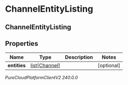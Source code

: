 # ChannelEntityListing

## ChannelEntityListing

## Properties

|Name | Type | Description | Notes|
|------------ | ------------- | ------------- | -------------|
| **entities** | [list[Channel]](Channel) |  | [optional] |



_PureCloudPlatformClientV2 240.0.0_
